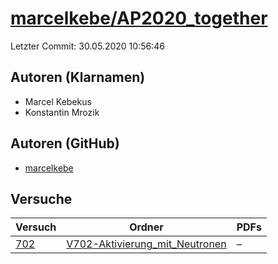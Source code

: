 # [marcelkebe/AP2020_together](https://github.com/marcelkebe/AP2020_together)

Letzter Commit: 30.05.2020 10:56:46

## Autoren (Klarnamen)
- Marcel Kebekus
- Konstantin Mrozik

## Autoren (GitHub)
- [marcelkebe](https://github.com/marcelkebe)

## Versuche

|        Versuch         |                                                          Ordner                                                          |PDFs|
|------------------------|--------------------------------------------------------------------------------------------------------------------------|----|
|[702](../../versuch/702)|[V702-Aktivierung_mit_Neutronen](https://github.com/marcelkebe/AP2020_together/tree/master/V702-Aktivierung_mit_Neutronen)|–   |
